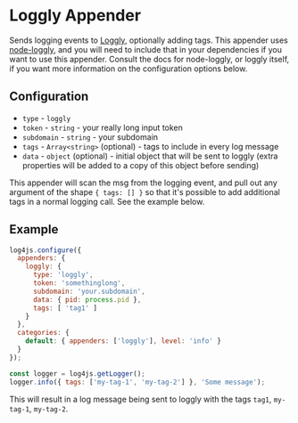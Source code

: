 # Loggly Appender

Sends logging events to [Loggly](https://www.loggly.com), optionally adding tags. This appender uses [node-loggly](https://www.npmjs.com/package/loggly), and you will need to include that in your dependencies if you want to use this appender. Consult the docs for node-loggly, or loggly itself, if you want more information on the configuration options below.

## Configuration

* `type` - `loggly`
* `token` - `string` - your really long input token
* `subdomain` - `string` - your subdomain
* `tags` - `Array<string>` (optional) - tags to include in every log message
* `data` - `object` (optional) - initial object that will be sent to loggly (extra properties will be added to a copy of this object before sending)

This appender will scan the msg from the logging event, and pull out any argument of the
shape `{ tags: [] }` so that it's possible to add additional tags in a normal logging call. See the example below.

## Example

```javascript
log4js.configure({
  appenders: {
    loggly: {
      type: 'loggly',
      token: 'somethinglong',
      subdomain: 'your.subdomain',
      data: { pid: process.pid },
      tags: [ 'tag1' ]
    }
  },
  categories: {
    default: { appenders: ['loggly'], level: 'info' }
  }
});

const logger = log4js.getLogger();
logger.info({ tags: ['my-tag-1', 'my-tag-2'] }, 'Some message');
```

This will result in a log message being sent to loggly with the tags `tag1`, `my-tag-1`, `my-tag-2`.
